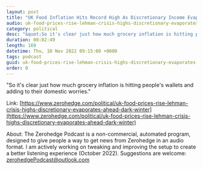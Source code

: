 ```yaml
---
layout: post
title: "UK Food Inflation Hits Record High As Discretionary Income Evaporates Ahead Of Dark Winter  "
audio: uk-food-prices-rise-lehman-crisis-highs-discretionary-evaporates-ahead-dark-winter-0
category: political
desc: "&quot;So it's clear just how much grocery inflation is hitting people's wallets and adding to their domestic worries.&quot; "
duration: 00:02:49
length: 169
datetime: Thu, 10 Nov 2022 09:15:00 +0000
tags: podcast
guid: uk-food-prices-rise-lehman-crisis-highs-discretionary-evaporates-ahead-dark-winter-0
order: 0
---
```

&quot;So it's clear just how much grocery inflation is hitting people's wallets and adding to their domestic worries.&quot; 

Link: [https://www.zerohedge.com/political/uk-food-prices-rise-lehman-crisis-highs-discretionary-evaporates-ahead-dark-winter](https://www.zerohedge.com/political/uk-food-prices-rise-lehman-crisis-highs-discretionary-evaporates-ahead-dark-winter)

About: The Zerohedge Podcast is a non-commercial, automated program, designed to give people a way to get news from Zerohedge in an audio format.  I am actively working on tweaking and improving the setup to create a better listening experience (October 2022).  Suggestions are welcome: [zerohedgePodcast@outlook.com](mailto:zerohedgePodcast@outlook.com)